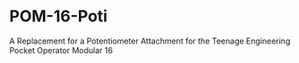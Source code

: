 # POM-16-Poti
A Replacement for a Potentiometer Attachment for the Teenage Engineering Pocket Operator Modular 16
